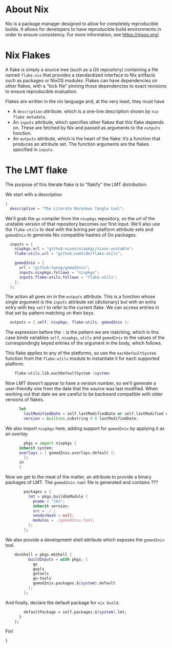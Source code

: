 # About Nix
Nix is a package manager designed to allow for completely reproducible builds. It allows for developers to have reproducible build environments in order to ensure consistency. For more information, see <https://nixos.org/>.

# Nix Flakes

A flake is simply a source tree (such as a Git repository) containing a file named `flake.nix` that provides a standardized interface to Nix artifacts such as packages or NixOS modules. Flakes can have dependencies on other flakes, with a “lock file” pinning those dependencies to exact revisions to ensure reproducible evaluation.

Flakes are written in the nix language and, at the very least, they must have

* A `description` attribute. which is a one-line description shown by `nix flake metadata`.
* An `inputs` attribute, which specifies other flakes that this flake depends on. These are fetched by Nix and passed as arguments to the `outputs` function.
* An `outputs` attribute, which is the heart of the flake: it’s a function that produces an attribute set. The function arguments are the flakes specified in `inputs`.

# The LMT flake

The purpose of this literate flake is to "flakify" the LMT distribution.

We start with a description
```nix flake.nix+=
{
  description = "The Literate Markdown Tangle tool";

```

We'll grab the `go` compiler from the `nixpkgs` repository, so the url of the unstable version of that repository becomes our first input. We'll also use the `flake-utils` to deal with the boring per-platform attribute sets and `gomod2nix` to generate Nix compatible hashes of Go packages.
```nix flake.nix+=
  inputs = {
    nixpkgs.url = "github:nixos/nixpkgs/nixos-unstable";
    flake-utils.url = "github:numtide/flake-utils";

    gomod2nix = {
      url = "github:tweag/gomod2nix";
      inputs.nixpkgs.follows = "nixpkgs";
      inputs.flake-utils.follows = "flake-utils";
    };
  };

```

The action all goes on in the `outputs` attribute. This is a function whose single argument is the `inputs` attribute set (dictionary) but with an extra entry with key `self` to refer to the current flake. We can access entries in that set by pattern matching on their keys.
```nix flake.nix+=
  outputs = { self, nixpkgs, flake-utils, gomod2nix }:
```

The expression before the `:` is the pattern we are matching, which in this case binds variables `self`, `nixpkgs`, `utils` and `gomod2nix` to the values of the correspondingly keyed entries of the argument in the body, which follows. 

This flake applies to any of the platforms, so use the `eachDefaultSystem` function from the `flake-utils` module to instantiate it for each supported platform. 
```nix flake.nix+=
    flake-utils.lib.eachDefaultSystem (system:
```

Now LMT doesn't appear to have a version number, so we'll generate a user-friendly one from the date that the source was last modified. When working out that date we are careful to be backward compatible with older versions of flakes.
```nix flake.nix+=
      let
        lastModifiedDate = self.lastModifiedDate or self.lastModified or "19700101";
        version = builtins.substring 0 8 lastModifiedDate;
```

We also import `nixpkgs` here, adding support for `gomod2nix` by applying it as an *overlay*.
```nix flake.nix+=
        pkgs = import nixpkgs {
  	  inherit system;
  	  overlays = [ gomod2nix.overlays.default ];
        };
      in 
      {
```

Now we get to the meat of the matter, an attribute to provide a binary packages of LMT. The `gomod2nix.toml` file is generated and contains ??? 
```nix flake.nix+=
        packages = {
          lmt = pkgs.buildGoModule {
            pname = "lmt";
            inherit version;
            src = ./.;
            vendorHash = null;
            modules = ./gomod2nix.toml;
          };
        };

```

We also provide a development shell attribute which exposes the `gomod2nix` tool.
```nix flake.nix+=
	devShell = pkgs.mkShell {
          buildInputs = with pkgs; [
            go
            gopls
            gotools
            go-tools
            gomod2nix.packages.${system}.default
          ];
        };

```

And finally, declare the default package for `nix build`.
```nix flake.nix+=
        defaultPackage = self.packages.${system}.lmt;
      }
    );
```

Fin!
```nix flake.nix+=
}
```


